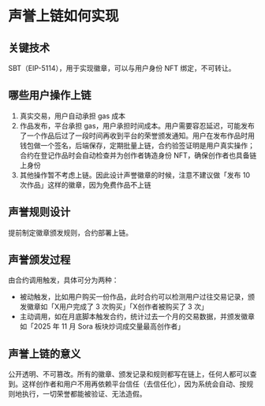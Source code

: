 # 声誉上链如何实现

## 关键技术

SBT（EIP-5114），用于实现徽章，可以与用户身份 NFT 绑定，不可转让。

## 哪些用户操作上链

1. 真实交易，用户自动承担 gas 成本
2. 作品发布，平台承担 gas，用户承担时间成本。用户需要容忍延迟，可能发布了一个作品后过了一段时间再收到平台的荣誉颁发通知。用户在发布作品时用钱包做一个签名，后端保存，定期批量上链，合约验签证明是用户真实操作；合约在登记作品时会自动检查并为创作者铸造身份 NFT，确保创作者也具备链上身份
3. 其他操作暂不考虑上链。因此设计声誉徽章的时候，注意不建议做「发布 10 次作品」这样的徽章，因为免费作品不上链

## 声誉规则设计

提前制定徽章颁发规则，合约部署上链。

## 声誉颁发过程

由合约调用触发，具体可分为两种：

- 被动触发，比如用户购买一份作品，此时合约可以检测用户过往交易记录，颁发徽章如「X用户完成了 3 次购买」「X创作者被购买了 3 次」
- 主动调用，如在月底脚本触发合约，统计过去一个月的交易数据，并颁发徽章如「2025 年 11 月 Sora 板块炒词成交量最高创作者」

## 声誉上链的意义

公开透明、不可篡改。所有的徽章、颁发记录和规则都写在链上，任何人都可以查到。这样创作者和用户不用再依赖平台信任（去信任化），因为系统会自动、按规则地执行，一切荣誉都能被验证、无法造假。
